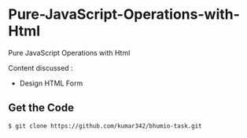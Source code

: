 # Pure-JavaScript-Operations-with-Html

Pure JavaScript Operations with Html

Content discussed :

- Design HTML Form

## Get the Code

```
$ git clone https://github.com/kumar342/bhumio-task.git
```
